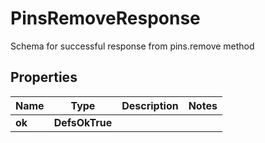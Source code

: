 

# PinsRemoveResponse

Schema for successful response from pins.remove method

## Properties

| Name | Type | Description | Notes |
|------------ | ------------- | ------------- | -------------|
|**ok** | **DefsOkTrue** |  |  |



